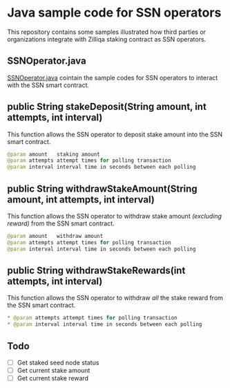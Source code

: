 # Java sample code for SSN operators
This repository contains some samples illustrated how third parties or organizations integrate with Zilliqa staking contract as SSN operators.

## SSNOperator.java
[SSNOperator.java](./src/main/java/com/zilliqa) cointain the sample codes for SSN operators to interact with the SSN smart contract. 

## public String stakeDeposit(String amount, int attempts, int interval)
This function allows the SSN operator to deposit stake amount into the SSN smart contract. 
```java
@param amount   staking amount
@param attempts attempt times for polling transaction
@param interval interval time in seconds between each polling
```

## public String withdrawStakeAmount(String amount, int attempts, int interval)
This function allows the SSN operator to withdraw stake amount *(excluding reward)* from the SSN smart contract. 
```java
@param amount   withdraw amount
@param attempts attempt times for polling transaction
@param interval interval time in seconds between each polling
```

## public String withdrawStakeRewards(int attempts, int interval)
This function allows the SSN operator to withdraw *all* the stake reward from the SSN smart contract.
```java
* @param attempts attempt times for polling transaction
* @param interval interval time in seconds between each polling
```

## Todo
- [ ] Get staked seed node status
- [ ] Get current stake amount
- [ ] Get current stake reward